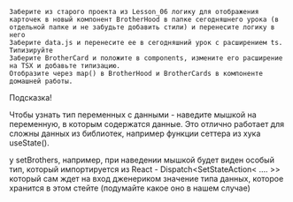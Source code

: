 


    Заберите из старого проекта из Lesson_06 логику для отображения карточек в новый компонент BrotherHood в папке сегодняшнего урока (в отдельной папке и не забудьте добавить стили) и перенесите логику в него
    Заберите data.js и перенесите ее в сегодняшний урок с расширением ts. Типизируйте
    Заберите BrotherCard и положите в components, измените его расширение на TSX и добавьте типизацию.
    Отобразите через map() в BrotherHood и BrotherCards в компоненте домашней работы.

Подсказка!

Чтобы узнать тип переменных с данными - наведите мышкой на переменную, в которым содержатся данные. Это отлично работает для сложны данных из библиотек, например функции сеттера из хука useState().

у setBrothers, например, при наведении мышкой будет виден особый тип, который импортируется из React - Dispatch<SetStateAction< .... >> который сам ждет на вход дженериком значение типа данных, которое хранится в этом стейте (подумайте какое оно в нашем случае)